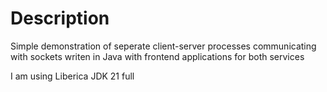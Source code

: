 # Description

Simple demonstration of seperate client-server processes communicating with sockets writen in Java with frontend applications for both services

I am using Liberica JDK 21 full